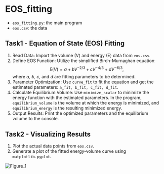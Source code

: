 # EOS_fitting

- `eos_fitting.py`: the main program
- `eos.csv`: the data

## Task1 - Equation of State (EOS) Fitting

1. Read Data: Import the volume (V) and energy (E) data from `eos.csv`.
2. Define EOS Function: Utilize the simplified Birch-Murnaghan equation:
$$E(V) = a + bV^{-2/3} + cV^{-4/3} + dV^{-6/3},$$
where $a$, $b$, $c$, and $d$ are fitting parameters to be determined.
4. Parameter Optimization: Use `curve_fit` to fit the equation and get the estimated parameters: `a_fit, b_fit, c_fit, d_fit`.
5. Calculate Equilibrium Volume: Use `minimize_scalar` to minimize the energy function with the estimated parameters. In the program, `equilibrium_volume` is the volume at which the energy is minimized, and `equilibrium_energy` is the resulting minimized energy.
6. Output Results: Print the optimized parameters and the equilibrium volume to the console.

## Task2 - Visualizing Results

1. Plot the actual data points from `eos.csv`.
2. Generate a plot of the fitted energy-volume curve using `matplotlib.pyplot`.

![Figure_1](https://github.com/Ling0626/eos_fitting/assets/148604827/1690b30f-f9fd-4699-b9c0-5529fb1991f4)
